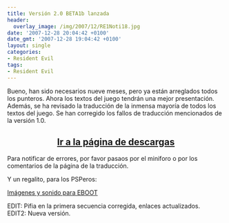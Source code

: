 ```yaml
---
title: Versión 2.0 BETA1b lanzada
header:
  overlay_image: /img/2007/12/RE1Noti18.jpg
date: '2007-12-28 20:04:42 +0100'
date_gmt: '2007-12-28 19:04:42 +0100'
layout: single
categories:
- Resident Evil
tags:
- Resident Evil
---
```

Bueno, han sido necesarios nueve meses, pero ya están arreglados todos los punteros.
Ahora los textos del juego tendrán una mejor presentación. Además, se ha revisado la
traducción de la inmensa mayoría de todos los textos del juego. Se han corregido los
fallos de traducción mencionados de la versión 1.0.

<h2 style="text-align: center;"><strong><a href="http://tiovictor.romhackhispano.org/resident-evil-directors-cut/">Ir a la página de descargas</a></strong></h2>

Para notificar de errores, por favor pasaos por el miniforo o por los comentarios de la página de la traducción.

Y un regalito, para los PSPeros:

<a href="http://http://tiovictor.romhackhispano.org/archivos/ResidentEvilDirectorsCutPSPExtras.rar">Imágenes y sonido para EBOOT</a>

EDIT: Pifia en la primera secuencia corregida, enlaces actualizados.  
EDIT2: Nueva versión.
